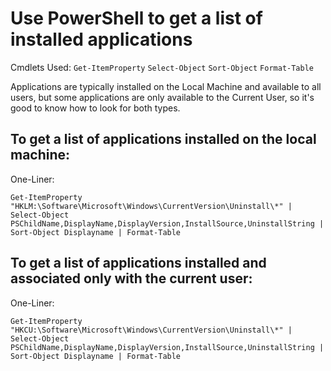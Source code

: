 # Use PowerShell to get a list of installed applications

Cmdlets Used:
`Get-ItemProperty`
`Select-Object`
`Sort-Object`
`Format-Table`

Applications are typically installed on the Local Machine and available to all users, but some applications are only available to the Current User, so it's good to know how to look for both types. 

## To get a list of applications installed on the local machine: 

One-Liner:
```
Get-ItemProperty "HKLM:\Software\Microsoft\Windows\CurrentVersion\Uninstall\*" | Select-Object PSChildName,DisplayName,DisplayVersion,InstallSource,UninstallString | Sort-Object Displayname | Format-Table
```
## To get a list of applications installed and associated only with the current user:

One-Liner:
```
Get-ItemProperty "HKCU:\Software\Microsoft\Windows\CurrentVersion\Uninstall\*" | Select-Object PSChildName,DisplayName,DisplayVersion,InstallSource,UninstallString | Sort-Object Displayname | Format-Table
```

